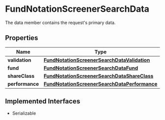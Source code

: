 

# FundNotationScreenerSearchData

The data member contains the request's primary data.

## Properties

Name | Type | Description | Notes
------------ | ------------- | ------------- | -------------
**validation** | [**FundNotationScreenerSearchDataValidation**](FundNotationScreenerSearchDataValidation.md) |  |  [optional]
**fund** | [**FundNotationScreenerSearchDataFund**](FundNotationScreenerSearchDataFund.md) |  |  [optional]
**shareClass** | [**FundNotationScreenerSearchDataShareClass**](FundNotationScreenerSearchDataShareClass.md) |  |  [optional]
**performance** | [**FundNotationScreenerSearchDataPerformance**](FundNotationScreenerSearchDataPerformance.md) |  |  [optional]


## Implemented Interfaces

* Serializable


